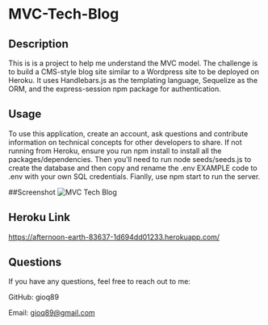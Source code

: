 # MVC-Tech-Blog

## Description
This is is a project to help me understand the MVC model. The challenge is to build a CMS-style blog site similar to a Wordpress site to be deployed on Heroku. It uses Handlebars.js as the templating language, Sequelize as the ORM, and the express-session npm package for authentication.

## Usage
To use this application, create an account, ask questions and contribute information on technical concepts for other developers to share. If not running from Heroku, ensure you run npm install to install all the packages/dependencies. Then you'll need to run node seeds/seeds.js to create the database and then copy and rename the .env EXAMPLE code to .env with your own SQL credentials. Fianlly, use npm start to run the server. 

##Screenshot
![MVC Tech Blog](https://github.com/Gioq89/MVC-Tech-Blog/assets/128882649/f36ee4c9-c424-49ba-bce4-3c20e6ed92b8)

## Heroku Link
https://afternoon-earth-83637-1d694dd01233.herokuapp.com/

## Questions
If you have any questions, feel free to reach out to me:

GitHub: gioq89

Email: gioq89@gmail.com

